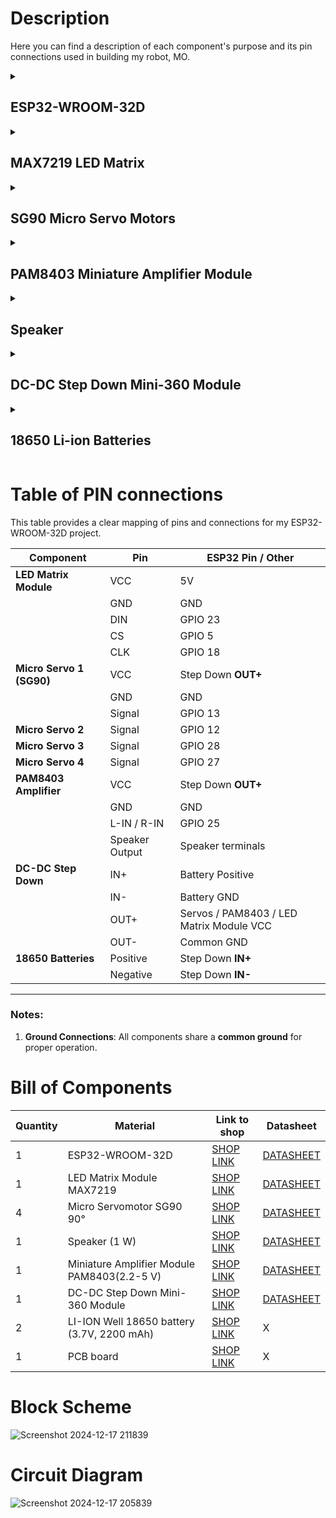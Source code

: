 # Description
Here you can find a description of each component's purpose and its pin connections used in building my robot, MO.

<details>
  <summary><h2>ESP32-WROOM-32D</h2></summary>

  The ESP32-WROOM-32D acts as the central control unit of the robot, chosen for its compact design, powerful processing capabilities, and integrated Bluetooth connectivity. Bluetooth is essential for remotely controlling the robot’s movements via a virtual remote, as well as for facilitating communication with another robot using the same ESP32 platform. The board powers peripheral components, including servos, an LED matrix, and an amplifier, with all components sharing a common ground. Specific GPIO pins are used to connect modules and peripherals for proper operation.
</details>

<details>
  <summary><h2>MAX7219 LED Matrix</h2></summary>

  The MAX7219 LED Matrix is used to create dynamic animations for the robot's eyes, adding personality by simulating blinking and movement. This module requires a data line (DIN) for receiving commands, connected to GPIO 23 of the ESP32. The chip select (CS) pin is connected to GPIO 5, while the clock (CLK) signal is managed by GPIO 18. Power is supplied through the 5V pin, ensuring compatibility with the ESP32’s voltage output. The second matrix is cascaded by connecting its DIN input to the first matrix's DOUT, sharing the same VCC, GND, and signal pins.
</details>

<details>
  <summary><h2>SG90 Micro Servo Motors</h2></summary>

  The project utilizes four SG90 micro servos to control the robot’s physical movements. Two servos are assigned to move the robot’s arms forward and backward, while the other two operate the mouth to simulate speech. Each servo’s Signal pin is connected to a dedicated ESP32 GPIO pin: GPIO 13, GPIO 12, GPIO 28, and GPIO 27, respectively. The servos are powered via a regulated 5V output from the DC-DC Step Down Module, ensuring stable voltage and avoiding current fluctuations. The ground (GND) of all servos is tied to the common GND of the circuit.
</details>

<details>
  <summary><h2>PAM8403 Miniature Amplifier Module</h2></summary>

  The PAM8403 amplifier module enhances the audio output for the robot’s speech system. Its L-IN/R-IN inputs are connected to GPIO 25 on the ESP32, which transmits the audio signal. Power for the amplifier is provided through the Step Down Module’s OUT+, delivering a steady 5V. The amplifier outputs sound through a connected speaker, with terminals wired to the amplifier’s speaker outputs. A shared GND ensures smooth operation and minimizes noise in the audio output.
</details>

<details>
  <summary><h2>Speaker</h2></summary>

  The speaker emits sound corresponding to the robot's speech, made possible through the PAM8403 amplifier module. The speaker terminals are directly connected to the amplifier’s output pins. The amplifier ensures sufficient audio gain, while the ESP32 provides the signal through GPIO 25. This combination allows the speaker to produce clear and amplified sound.
</details>

<details>
  <summary><h2>DC-DC Step Down Mini-360 Module</h2></summary>

  The DC-DC Step Down Mini-360 module regulates voltage from the 18650 Li-ion batteries. The battery’s positive terminal is connected to the IN+ pin, while the negative terminal connects to IN-. The module outputs a stable 5V through the OUT+ pin, supplying power to the servos and PAM8403 amplifier. The OUT- is connected to the common ground of the system, ensuring consistent and safe voltage distribution for all components.
</details>

<details>
  <summary><h2>18650 Li-ion Batteries</h2></summary>

  I used two 18650 Li-ion batteries (3.7V, 2200mAh) to act as the power source for the entire system. Their combined voltage is regulated by the DC-DC Step Down Module, which outputs 5V for the LED matrix, servos and amplifier. The batteries positive and negative terminals connect to the IN+ and IN- pins of the Step Down module, providing continuous and portable power for the robot.
</details>

# Table of PIN connections
This table provides a clear mapping of pins and connections for my ESP32-WROOM-32D project.

| **Component**               | **Pin**         | **ESP32 Pin / Other**       |
|-----------------------------|-----------------|-----------------------------|
| **LED Matrix Module**       | VCC             | 5V                          |
|                             | GND             | GND                         |
|                             | DIN             | GPIO 23                     |
|                             | CS              | GPIO 5                      |
|                             | CLK             | GPIO 18                     |
| **Micro Servo 1 (SG90)**    | VCC             | Step Down **OUT+**          |
|                             | GND             | GND                         |
|                             | Signal          | GPIO 13                     |
| **Micro Servo 2**           | Signal          | GPIO 12                     |
| **Micro Servo 3**           | Signal          | GPIO 28                     |
| **Micro Servo 4**           | Signal          | GPIO 27                     |
| **PAM8403 Amplifier**       | VCC             | Step Down **OUT+**          |
|                             | GND             | GND                         |
|                             | L-IN / R-IN     | GPIO 25                     |
|                             | Speaker Output  | Speaker terminals           |
| **DC-DC Step Down**         | IN+             | Battery Positive            |
|                             | IN-             | Battery GND                 |
|                             | OUT+            | Servos / PAM8403 / LED Matrix Module VCC        |
|                             | OUT-            | Common GND                  |
| **18650 Batteries**         | Positive        | Step Down **IN+**           |
|                             | Negative        | Step Down **IN-**           |

---

### Notes:
1. **Ground Connections**: All components share a **common ground** for proper operation.

# Bill of Components

| Quantity | Material                                   | Link to shop  										                                                                         | Datasheet     |
|----------|--------------------------------------------|------------------------------------------------------------------------------------------------------------------------------------------------------------------------|---------------|
|    1     | ESP32-WROOM-32D                            | [SHOP LINK](https://www.sigmanortec.ro/placa-dezvoltare-esp32-cu-wifi-si-bluetooth)   										 | [DATASHEET](https://www.espressif.com/sites/default/files/documentation/esp32-wroom-32d_esp32-wroom-32u_datasheet_en.pdf) |
|    1     | LED Matrix Module MAX7219                  | [SHOP LINK](https://www.optimusdigital.ro/ro/optoelectronice-matrice-de-led-uri/118-modul-cu-matrice-de-led-uri-max7219.html?search_query=matrice+led&results=51)      | [DATASHEET](https://www.analog.com/media/en/technical-documentation/data-sheets/MAX7219-MAX7221.pdf) |
|    4     | Micro Servomotor SG90 90°                  | [SHOP LINK](https://www.optimusdigital.ro/ro/motoare-servomotoare/26-micro-servomotor-sg90.html?search_query=servomotor&results=116)               			 | [DATASHEET](https://www.friendlywire.com/projects/ne555-servo-safe/SG90-datasheet.pdf) |
|    1     | Speaker (1 W)                              | [SHOP LINK](https://www.optimusdigital.ro/ro/audio-difuzoare/2147-difuzor-de-1-w.html?search_query=difuzor&results=95&HTTP_REFERER=https%3A%2F%2Fwww.optimusdigital.ro%2Fro%2Fcautare%3Fcontroller%3Dsearch%26orderby%3Dposition%26orderway%3Ddesc%26search_query%3Ddifuzor%26submit_search%3D)               															 | [DATASHEET](https://www.farnell.com/datasheets/2827522.pdf) |
|    1     | Miniature Amplifier Module PAM8403(2.2-5 V)| [SHOP LINK](https://www.sigmanortec.ro/modul-amplificator-miniatura-pam8403-22-5v?gad_source=1)               							 | [DATASHEET](https://www.mouser.com/datasheet/2/115/PAM8403-247318.pdf) |
|    1     | DC-DC Step Down Mini-360 Module            | [SHOP LINK](https://www.optimusdigital.ro/ro/surse-coboratoare-reglabile/152-modul-dc-dc-step-down-mini-360.html?search_query=modul+dc-dc+step+down+mini+360&results=1)| [DATASHEET](https://www.matts-electronics.com/wp-content/uploads/2018/06/MINI-360.pdf)|
|    2     | LI-ION Well 18650 battery (3.7V, 2200 mAh) | [SHOP LINK](https://www.dedeman.ro/ro/acumulator-li-ion-well-18650-3-7v-2200-mah/p/1050265)  										 |       X       |
|    1     | PCB board                                  | [SHOP LINK](https://www.sigmanortec.ro/Placa-PCB-prototipare-fata-dubla-7x9cm-p125747328)               								 |       X       |

# Block Scheme

![Screenshot 2024-12-17 211839](https://github.com/user-attachments/assets/f29907ed-2359-46bc-a141-3234aebea571)

# Circuit Diagram

![Screenshot 2024-12-17 205839](https://github.com/user-attachments/assets/e362e80a-5fd3-41f1-882b-13bd58c8bb9a)

